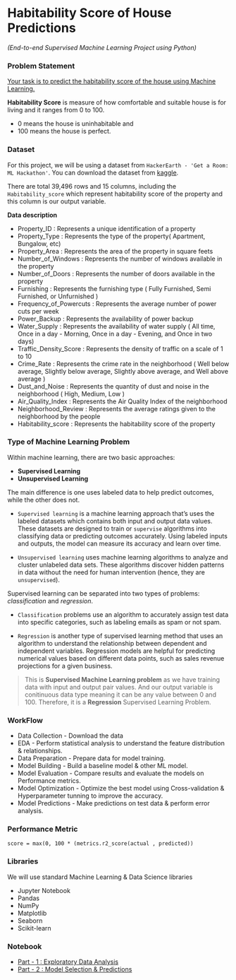 # Habitability Score of House Predictions
*(End-to-end Supervised Machine Learning Project using Python)*

### Problem Statement

<u>Your task is to predict the habitability score of the house using Machine Learning.</u>

**Habitability Score** is measure of how comfortable and suitable house is for living and it ranges from 0 to 100.
- 0  means the house is uninhabitable and 
- 100 means the house is perfect.

### Dataset
For this project, we will be using a dataset from `HackerEarth - 'Get a Room: ML Hackathon'`. You can download the dataset from [kaggle](https://www.kaggle.com/datasets/jaisinghchauhan/get-a-room-ml-hackathon-hackerearth?select=train.csv).

There are total 39,496 rows and 15 columns, including the `Habitability_score` which represent habitability score of the property and this column is our output variable.

**Data description**
- Property_ID	 : Represents a unique identification of a property
- Property_Type	: Represents the type of the property( Apartment, Bungalow, etc)  
- Property_Area	: Represents the area of the property in square feets 
- Number_of_Windows	: Represents the number of windows available in the property 
- Number_of_Doors : Represents the number of doors available in the property
- Furnishing : Represents the furnishing type ( Fully Furnished, Semi Furnished, or Unfurnished )
- Frequency_of_Powercuts : Represents the average number of power cuts per week
- Power_Backup : Represents the availability of power backup 
- Water_Supply : Represents the availability of water supply ( All time, Once in a day - Morning, Once in a day - Evening, and Once in two days)  
- Traffic_Density_Score : Represents the density of traffic on a scale of  1 to  10 
- Crime_Rate : Represents the crime rate in the neighborhood ( Well below average, Slightly below average, Slightly above average, and  Well above average ) 
- Dust_and_Noise	: Represents the quantity of dust and noise in the neighborhood ( High, Medium, Low ) 
- Air_Quality_Index : Represents the Air Quality Index of the neighborhood 
- Neighborhood_Review : Represents the average ratings given to the neighborhood by the people  
- Habitability_score	: Represents the habitability score of the property 

### Type of Machine Learning Problem

Within machine learning, there are two basic approaches: 
- **Supervised Learning**
- **Unsupervised Learning**

The main difference is one uses labeled data to help predict outcomes, while the other does not.

- `Supervised learning` is a machine learning approach that’s uses the labeled datasets which contains both input and output data values. These datasets are designed to train or `supervise` algorithms into classifying data or predicting outcomes accurately. Using labeled inputs and outputs, the model can measure its accuracy and learn over time.

- `Unsupervised learning` uses machine learning algorithms to analyze and cluster unlabeled data sets. These algorithms discover hidden patterns in data without the need for human intervention (hence, they are `unsupervised`).

Supervised learning can be separated into two types of problems: *classification* and *regression*.

- `Classification` problems use an algorithm to accurately assign test data into specific categories, such as labeling emails as spam or not spam.

- `Regression` is another type of supervised learning method that uses an algorithm to understand the relationship between dependent and independent variables. Regression models are helpful for predicting numerical values based on different data points, such as sales revenue projections for a given business.

> This is **Supervised Machine Learning problem** as we have training data with input and output pair values. And our output variable is conitinuous data type meaning it can be any value between 0 and 100. Therefore, it is a **Regression** Supervised Learning Problem.

### WorkFlow

-  Data Collection - Download the data
-  EDA - Perform statistical analysis to understand the feature distribution & relationships.
-  Data Preparation - Prepare data for model training.
-  Model Building - Build a baseline model & other ML model.
-  Model Evaluation - Compare results and evaluate the models on Performance metrics.
-  Model Optimization - Optimize the best model using Cross-validation & Hyperparameter tunning to improve the accuracy.
-  Model Predictions - Make predictions on test data & perform error analysis.

### Performance Metric

`score = max(0, 100 * (metrics.r2_score(actual , predicted))`

### Libraries
We will use standard Machine Learning & Data Science libraries
- Jupyter Notebook
- Pandas
- NumPy
- Matplotlib
- Seaborn
- Scikit-learn

### Notebook
- [Part - 1 : Exploratory Data Analysis](https://github.com/madhuri-15/habitability-score-prediction/blob/main/Part%20I%20-%20Exploratory%20Data%20Analysis.ipynb)
- [Part - 2 : Model Selection & Predictions](https://github.com/madhuri-15/habitability-score-prediction/blob/main/Part%20II%20-%20Model%20Selection%20%26%20Prediction.ipynb)
